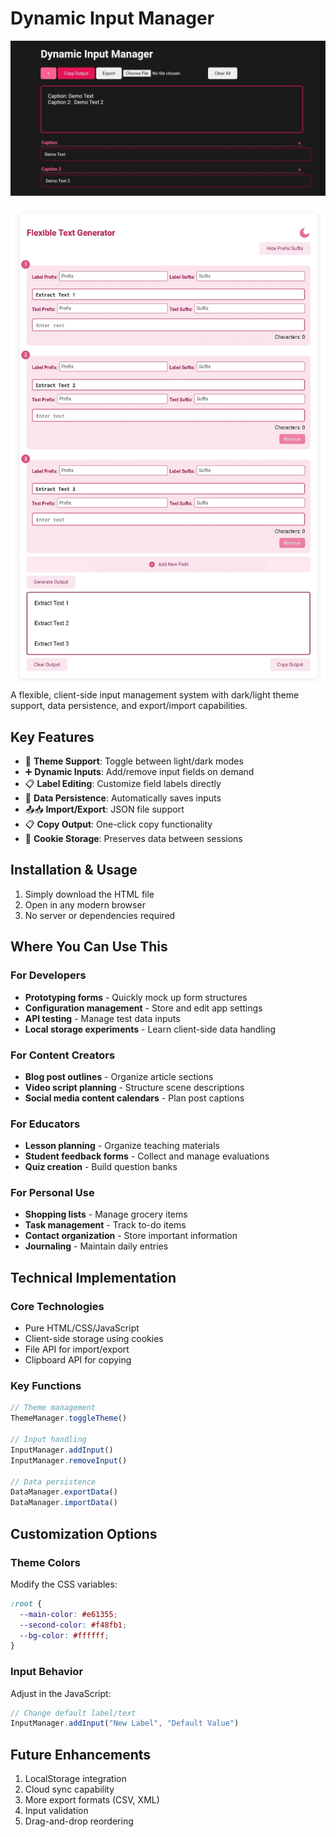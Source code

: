 
# Dynamic Input Manager

![Dynamic Input Manager Screenshot](https://raw.githubusercontent.com/Ogxcoders/Simple-Text-Organizer/refs/heads/main/IMG_20250403_164509.jpg)

![](https://raw.githubusercontent.com/Ogxcoders/Simple-Text-Organizer/refs/heads/main/IMG_20250403_165321.jpg)
A flexible, client-side input management system with dark/light theme support, data persistence, and export/import capabilities.

## Key Features

- 🎨 **Theme Support**: Toggle between light/dark modes
- ➕ **Dynamic Inputs**: Add/remove input fields on demand
- 📋 **Label Editing**: Customize field labels directly
- 💾 **Data Persistence**: Automatically saves inputs
- 📤📥 **Import/Export**: JSON file support
- 📋 **Copy Output**: One-click copy functionality
- 🍪 **Cookie Storage**: Preserves data between sessions

## Installation & Usage

1. Simply download the HTML file
2. Open in any modern browser
3. No server or dependencies required

## Where You Can Use This

### For Developers
- **Prototyping forms** - Quickly mock up form structures
- **Configuration management** - Store and edit app settings
- **API testing** - Manage test data inputs
- **Local storage experiments** - Learn client-side data handling

### For Content Creators
- **Blog post outlines** - Organize article sections
- **Video script planning** - Structure scene descriptions
- **Social media content calendars** - Plan post captions

### For Educators
- **Lesson planning** - Organize teaching materials
- **Student feedback forms** - Collect and manage evaluations
- **Quiz creation** - Build question banks

### For Personal Use
- **Shopping lists** - Manage grocery items
- **Task management** - Track to-do items
- **Contact organization** - Store important information
- **Journaling** - Maintain daily entries

## Technical Implementation

### Core Technologies
- Pure HTML/CSS/JavaScript
- Client-side storage using cookies
- File API for import/export
- Clipboard API for copying

### Key Functions
```javascript
// Theme management
ThemeManager.toggleTheme()

// Input handling
InputManager.addInput()
InputManager.removeInput()

// Data persistence
DataManager.exportData()
DataManager.importData()
```

## Customization Options

### Theme Colors
Modify the CSS variables:
```css
:root {
  --main-color: #e61355;
  --second-color: #f48fb1;
  --bg-color: #ffffff;
}
```

### Input Behavior
Adjust in the JavaScript:
```javascript
// Change default label/text
InputManager.addInput("New Label", "Default Value")
```

## Future Enhancements

1. LocalStorage integration
2. Cloud sync capability
3. More export formats (CSV, XML)
4. Input validation
5. Drag-and-drop reordering
